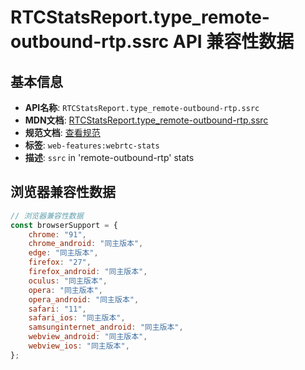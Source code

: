 # RTCStatsReport.type_remote-outbound-rtp.ssrc API 兼容性数据

## 基本信息

- **API名称**: `RTCStatsReport.type_remote-outbound-rtp.ssrc`
- **MDN文档**: [RTCStatsReport.type_remote-outbound-rtp.ssrc](https://developer.mozilla.org/docs/Web/API/RTCRemoteOutboundRtpStreamStats/ssrc)
- **规范文档**: [查看规范](https://w3c.github.io/webrtc-stats/#dom-rtcrtpstreamstats-ssrc)
- **标签**: `web-features:webrtc-stats`
- **描述**: `ssrc` in 'remote-outbound-rtp' stats

## 浏览器兼容性数据

```javascript
// 浏览器兼容性数据
const browserSupport = {
    chrome: "91",
    chrome_android: "同主版本",
    edge: "同主版本",
    firefox: "27",
    firefox_android: "同主版本",
    oculus: "同主版本",
    opera: "同主版本",
    opera_android: "同主版本",
    safari: "11",
    safari_ios: "同主版本",
    samsunginternet_android: "同主版本",
    webview_android: "同主版本",
    webview_ios: "同主版本",
};

```

